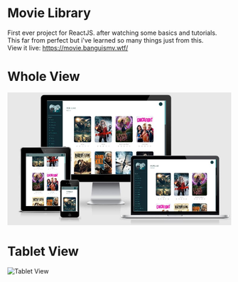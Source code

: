 # Movie Library
First ever project for ReactJS. after watching some basics and tutorials.<br/>
This far from perfect but i've learned so many things just from this. <br />
View it live: https://movie.banguismv.wtf/

# Whole View
![Whole Page](https://github.com/BanguisMV/movielibrary/blob/master/img/preview.JPG?raw=true)


# Tablet View
![Tablet View](https://github.com/MarkVergelBanguis/movielibrary/blob/master/img/3.png)






